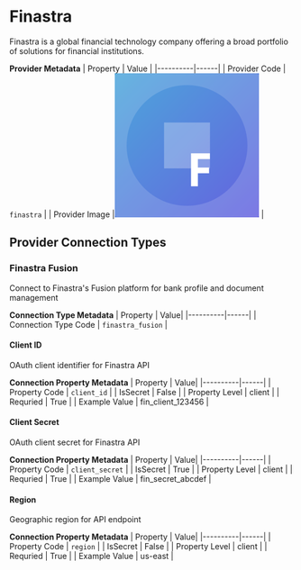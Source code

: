# Finastra
Finastra is a global financial technology company offering a broad portfolio of solutions for financial institutions.

**Provider Metadata**
| Property | Value |
|----------|------|
| Provider Code | `finastra` |
| Provider Image |![Finastra Provider Small Image](./images/finastra_small.png) |

## Provider Connection Types

<a name="finastra_fusion"></a>
### Finastra Fusion
Connect to Finastra's Fusion platform for bank profile and document management

**Connection Type Metadata**
| Property | Value|
|----------|------|
| Connection Type Code | `finastra_fusion` |

<a name="_client_id"></a>
#### Client ID
OAuth client identifier for Finastra API

**Connection Property Metadata**
| Property | Value|
|----------|------|
| Property Code | `client_id` |
| IsSecret | False |
| Property Level | client |
| Requried | True |
| Example Value | fin_client_123456 |

<a name="_client_secret"></a>
#### Client Secret
OAuth client secret for Finastra API

**Connection Property Metadata**
| Property | Value|
|----------|------|
| Property Code | `client_secret` |
| IsSecret | True |
| Property Level | client |
| Requried | True |
| Example Value | fin_secret_abcdef |

<a name="_region"></a>
#### Region
Geographic region for API endpoint

**Connection Property Metadata**
| Property | Value|
|----------|------|
| Property Code | `region` |
| IsSecret | False |
| Property Level | client |
| Requried | True |
| Example Value | us-east |



